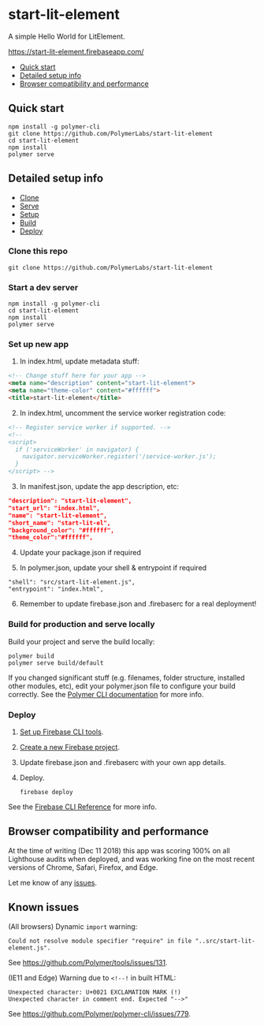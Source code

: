 # start-lit-element

A simple Hello World for LitElement.

https://start-lit-element.firebaseapp.com/

* [Quick start](#quick-start)
* [Detailed setup info](#detailed-setup-info)
* [Browser compatibility and performance](#browser-compatibility-and-performance)

## Quick start

```
npm install -g polymer-cli
git clone https://github.com/PolymerLabs/start-lit-element
cd start-lit-element
npm install
polymer serve
```

## Detailed setup info

* [Clone](#clone-this-repo)
* [Serve](#start-a-dev-server)
* [Setup](#set-up-new-app)
* [Build](#build-for-production-and-serve-locally)
* [Deploy](#deploy)

### Clone this repo

```
git clone https://github.com/PolymerLabs/start-lit-element
```

### Start a dev server

```
npm install -g polymer-cli
cd start-lit-element
npm install
polymer serve
```

### Set up new app

1. In index.html, update metadata stuff:

```html
<!-- Change stuff here for your app -->
<meta name="description" content="start-lit-element">
<meta name="theme-color" content="#ffffff">
<title>start-lit-element</title>
```

2. In index.html, uncomment the service worker registration code:

```html
<!-- Register service worker if supported. -->
<!--
<script>
  if ('serviceWorker' in navigator) {
    navigator.serviceWorker.register('/service-worker.js');
  }
</script> -->
```

3. In manifest.json, update the app description, etc:

```json
"description": "start-lit-element",
"start_url": "index.html",
"name": "start-lit-element",
"short_name": "start-lit-el",
"background_color": "#ffffff",
"theme_color":"#ffffff",
```

4. Update your package.json if required

5. In polymer.json, update your shell & entrypoint if required

```
"shell": "src/start-lit-element.js",
"entrypoint": "index.html",
```

6. Remember to update firebase.json and .firebaserc for a real deployment!

### Build for production and serve locally

Build your project and serve the build locally:

```
polymer build
polymer serve build/default
```

If you changed significant stuff (e.g. filenames, folder structure, installed other modules, etc), edit your polymer.json file to configure your build correctly. See the [Polymer CLI documentation](https://www.polymer-project.org/3.0/docs/tools/polymer-json) for more info.

### Deploy

1.  [Set up Firebase CLI tools](https://firebase.google.com/docs/cli/).
2.  [Create a new Firebase project](https://firebase.google.com/console).
3.  Update firebase.json and .firebaserc with your own app details.   
4.  Deploy.

    ```
    firebase deploy
    ```

See the [Firebase CLI Reference](https://firebase.google.com/docs/cli) for more info.

## Browser compatibility and performance

At the time of writing (Dec 11 2018) this app was scoring 100% on all Lighthouse audits when deployed, and was working fine on the most recent versions of Chrome, Safari, Firefox, and Edge.

Let me know of any [issues](https://github.com/PolymerLabs/start-lit-element/issues).

## Known issues

(All browsers) Dynamic `import` warning:

```
Could not resolve module specifier "require" in file "..src/start-lit-element.js".
```

See https://github.com/Polymer/tools/issues/131.

(IE11 and Edge) Warning due to `<!--!` in built HTML:

```
Unexpected character: U+0021 EXCLAMATION MARK (!)
Unexpected character in comment end. Expected "-->"
```

See https://github.com/Polymer/polymer-cli/issues/779.
